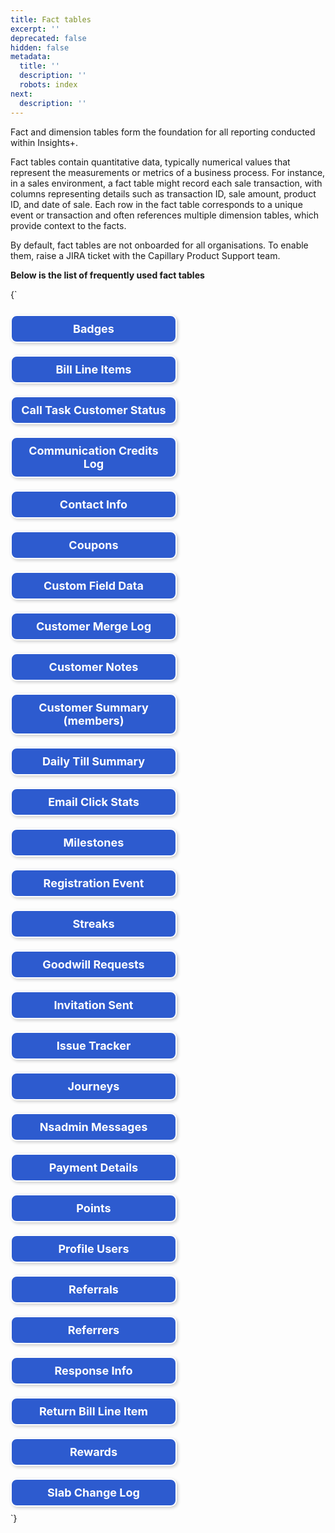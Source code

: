 ```yaml
---
title: Fact tables
excerpt: ''
deprecated: false
hidden: false
metadata:
  title: ''
  description: ''
  robots: index
next:
  description: ''
---
```

Fact and dimension tables form the foundation for all reporting conducted within Insights+. 

Fact tables contain quantitative data, typically numerical values that represent the measurements or metrics of a business process. For instance, in a sales environment, a fact table might record each sale transaction, with columns representing details such as transaction ID, sale amount, product ID, and date of sale. Each row in the fact table corresponds to a unique event or transaction and often references multiple dimension tables, which provide context to the facts.

<Note title="Note">
By default, fact tables are not onboarded for all organisations. To enable them, raise a JIRA ticket with the Capillary Product Support team.
</Note>

**Below is the list of frequently used fact tables**

<HTMLBlock>{`
<!DOCTYPE html>
<html lang="en">
<head>
  <meta charset="UTF-8">
  <meta name="viewport" content="width=device-width, initial-scale=1.0">
  <style>
    .button-container {
      display: flex;
      flex-wrap: wrap;
      justify-content: space-between;
    }
    .button-container a {
      display: inline-block;
      width: 48%;
      padding: 10px;
      margin: 10px 0;
      border: 2px solid white;
      background-color: #2d5bcf;
      color: white;
      text-decoration: none;
      font-size: 18px;
      font-weight: bold;
      border-radius: 10px;
      box-shadow: 2px 2px 5px rgba(0, 0, 0, 0.2);
      transition: background-color 0.3s ease, color 0.3s ease, box-shadow 0.3s ease;
      text-align: center;
    }
    .button-container a:hover {
      background-color: #1341A9;
      color: white;
      box-shadow: 2px 2px 10px rgba(0, 0, 0, 0.4);
    }
  </style>
</head>
<body>

<div class="button-container">
  <a href="https://docs.capillarytech.com/docs/badges-fact-table">Badges</a>
  <a href="https://docs.capillarytech.com/docs/bill-line-items-fact-table">Bill Line Items</a>
  <a href="https://docs.capillarytech.com/docs/call-task-customer-status-fact-table">Call Task Customer Status</a>
  <a href="https://docs.capillarytech.com/docs/communication-credits-log-fact-table">Communication Credits Log</a>
  <a href="https://docs.capillarytech.com/docs/contact-info-fact-table">Contact Info</a>
  <a href="https://docs.capillarytech.com/docs/coupons-fact-table">Coupons</a>
  <a href="https://docs.capillarytech.com/docs/custom-field-data-fact-table">Custom Field Data</a>
  <a href="https://docs.capillarytech.com/docs/customer-merge-log-fact-table">Customer Merge Log</a>
  <a href="https://docs.capillarytech.com/docs/customer-notes-fact-table">Customer Notes</a>
  <a href="https://docs.capillarytech.com/docs/customer-summary-members-fact-table">Customer Summary (members)</a>
  <a href="https://docs.capillarytech.com/docs/daily-till-summary-fact-table">Daily Till Summary</a>
  <a href="https://docs.capillarytech.com/docs/email-click-stats-fact-table">Email Click Stats</a>
  <a href="https://docs.capillarytech.com/docs/fact_milestones">Milestones</a>
  <a href="https://docs.capillarytech.com/docs/fact_registration-event">Registration Event</a>
  <a href="https://docs.capillarytech.com/docs/fact_streaks">Streaks</a>
  <a href="https://docs.capillarytech.com/docs/goodwill-requests-fact-table">Goodwill Requests</a>
  <a href="https://docs.capillarytech.com/docs/invitation-sent-fact-table">Invitation Sent</a>
  <a href="https://docs.capillarytech.com/docs/issue-tracker-fact-table">Issue Tracker</a>
  <a href="https://docs.capillarytech.com/docs/journeys-fact-table">Journeys</a>
  <a href="https://docs.capillarytech.com/docs/nsadmin-messages-fact-table">Nsadmin Messages</a>
  <a href="https://docs.capillarytech.com/docs/payment-details-fact">Payment Details</a>
  <a href="https://docs.capillarytech.com/docs/points-fact-table">Points</a>
  <a href="https://docs.capillarytech.com/docs/profile-users-fact-table">Profile Users</a>
  <a href="https://docs.capillarytech.com/docs/referrals-fact-table">Referrals</a>
  <a href="https://docs.capillarytech.com/docs/referrers-fact-table">Referrers</a>
  <a href="https://docs.capillarytech.com/docs/response-info-fact-table">Response Info</a>
  <a href="https://docs.capillarytech.com/docs/return-bill-line-item-fact-table">Return Bill Line Item</a>
  <a href="https://docs.capillarytech.com/docs/rewards-fact-table">Rewards</a>
  <a href="https://docs.capillarytech.com/docs/slab-change-log-fact-table">Slab Change Log</a>
</div>

</body>
</html>
`}</HTMLBlock>
